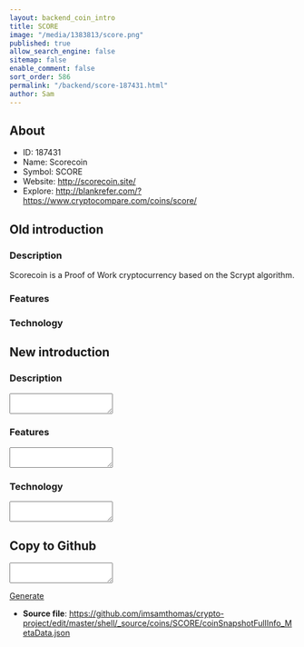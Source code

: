 ```yaml
---
layout: backend_coin_intro
title: SCORE
image: "/media/1383813/score.png"
published: true
allow_search_engine: false
sitemap: false
enable_comment: false
sort_order: 586
permalink: "/backend/score-187431.html"
author: Sam
---
```


## About

- ID: 187431
- Name: Scorecoin
- Symbol: SCORE
- Website: http://scorecoin.site/
- Explore: http://blankrefer.com/?https://www.cryptocompare.com/coins/score/


## Old introduction

### Description

<p>Scorecoin is a Proof of Work cryptocurrency based on the Scrypt algorithm.</p>

### Features


### Technology




## New introduction


### Description
<textarea id="meta_description" name="description"></textarea>

### Features
<textarea id="meta_features" name="features"></textarea>

### Technology
<textarea id="meta_technology" name="technology"></textarea>


## Copy to Github

<textarea id="coinsnapshotfullinfo_metadata"></textarea>

<a href="#gen" onclick="generateMetaDatJson()">Generate</a>

- **Source file**: <a href="https://github.com/imsamthomas/crypto-project/edit/master/shell/_source/coins/SCORE/coinSnapshotFullInfo_MetaData.json">https://github.com/imsamthomas/crypto-project/edit/master/shell/_source/coins/SCORE/coinSnapshotFullInfo_MetaData.json</a>

